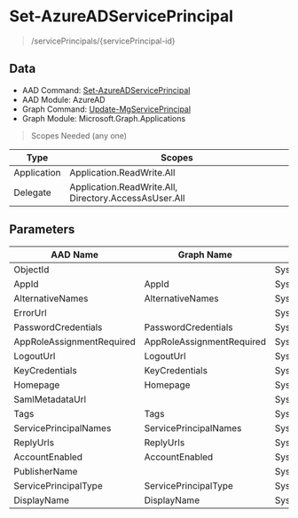 # Set-AzureADServicePrincipal

> /servicePrincipals/{servicePrincipal-id}

## Data

+ AAD Command: [Set-AzureADServicePrincipal](https://docs.microsoft.com/en-us/powershell/module/AzureAD/Set-AzureADServicePrincipal)
+ AAD Module: AzureAD
+ Graph Command: [Update-MgServicePrincipal](https://docs.microsoft.com/en-us/powershell/module/Microsoft.Graph.Applications/Update-MgServicePrincipal)
+ Graph Module: Microsoft.Graph.Applications

> Scopes Needed (any one)

|Type|Scopes|
|---|---|
|Application|Application.ReadWrite.All|
|Delegate|Application.ReadWrite.All, Directory.AccessAsUser.All|

## Parameters

|AAD Name|Graph Name|AAD Type|Graph Type|Infos|
|---|---|---|---|---|
|ObjectId||System.String|||
|AppId|AppId|System.String|System.String||
|AlternativeNames|AlternativeNames|System.Collections.Generic.List/System.String|System.String[]||
|ErrorUrl||System.String|||
|PasswordCredentials|PasswordCredentials|System.Collections.Generic.List/Microsoft.Open.AzureAD.Model.PasswordCredential|Microsoft.Graph.PowerShell.Models.IMicrosoftGraphPasswordCredential[]||
|AppRoleAssignmentRequired|AppRoleAssignmentRequired|System.Nullable/System.Boolean|System.Management.Automation.SwitchParameter||
|LogoutUrl|LogoutUrl|System.String|System.String||
|KeyCredentials|KeyCredentials|System.Collections.Generic.List/Microsoft.Open.AzureAD.Model.KeyCredential|Microsoft.Graph.PowerShell.Models.IMicrosoftGraphKeyCredential[]||
|Homepage|Homepage|System.String|System.String||
|SamlMetadataUrl||System.String|||
|Tags|Tags|System.Collections.Generic.List/System.String|System.String[]||
|ServicePrincipalNames|ServicePrincipalNames|System.Collections.Generic.List/System.String|System.String[]||
|ReplyUrls|ReplyUrls|System.Collections.Generic.List/System.String|System.String[]||
|AccountEnabled|AccountEnabled|System.String|System.Management.Automation.SwitchParameter||
|PublisherName||System.String|||
|ServicePrincipalType|ServicePrincipalType|System.String|System.String||
|DisplayName|DisplayName|System.String|System.String||

